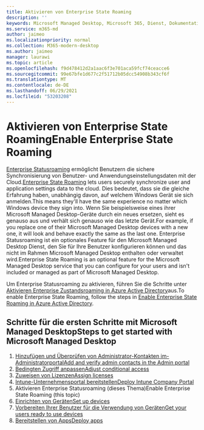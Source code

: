 ```yaml
---
title: Aktivieren von Enterprise State Roaming
description: ''
keywords: Microsoft Managed Desktop, Microsoft 365, Dienst, Dokumentation
ms.service: m365-md
author: jaimeo
ms.localizationpriority: normal
ms.collection: M365-modern-desktop
ms.author: jaimeo
manager: laurawi
ms.topic: article
ms.openlocfilehash: f9d478412d2a1aac6f3e701aca59fcf74ceacce6
ms.sourcegitcommit: 99e67bfe1d677c2f51712b05dcc54908b343cf6f
ms.translationtype: MT
ms.contentlocale: de-DE
ms.lasthandoff: 06/29/2021
ms.locfileid: "53203208"
---
```

# <a name="enable-enterprise-state-roaming"></a><span data-ttu-id="78e02-103">Aktivieren von Enterprise State Roaming</span><span class="sxs-lookup"><span data-stu-id="78e02-103">Enable Enterprise State Roaming</span></span>

<span data-ttu-id="78e02-104">[Enterprise Statusroaming](/azure/active-directory/devices/enterprise-state-roaming-overview) ermöglicht Benutzern die sichere Synchronisierung von Benutzer- und Anwendungseinstellungsdaten mit der Cloud.</span><span class="sxs-lookup"><span data-stu-id="78e02-104">[Enterprise State Roaming](/azure/active-directory/devices/enterprise-state-roaming-overview) lets users securely synchronize user and application settings data to the cloud.</span></span> <span data-ttu-id="78e02-105">Dies bedeutet, dass sie die gleiche Erfahrung haben, unabhängig davon, auf welchem Windows Gerät sie sich anmelden.</span><span class="sxs-lookup"><span data-stu-id="78e02-105">This means they'll have the same experience no matter which Windows device they sign into.</span></span> <span data-ttu-id="78e02-106">Wenn Sie beispielsweise eines ihrer Microsoft Managed Desktop-Geräte durch ein neues ersetzen, sieht es genauso aus und verhält sich genauso wie das letzte Gerät.</span><span class="sxs-lookup"><span data-stu-id="78e02-106">For example, if you replace one of their Microsoft Managed Desktop devices with a new one, it will look and behave exactly the same as the last one.</span></span> <span data-ttu-id="78e02-107">Enterprise Statusroaming ist ein optionales Feature für den Microsoft Managed Desktop Dienst, den Sie für Ihre Benutzer konfigurieren können und das nicht im Rahmen Microsoft Managed Desktop enthalten oder verwaltet wird.</span><span class="sxs-lookup"><span data-stu-id="78e02-107">Enterprise State Roaming is an optional feature for the Microsoft Managed Desktop service that you can configure for your users and isn't included or managed as part of Microsoft Managed Desktop.</span></span>

<span data-ttu-id="78e02-108">Um Enterprise Statusroaming zu aktivieren, führen Sie die Schritte unter [Aktivieren Enterprise Zustandsroaming in Azure Active Directory](/azure/active-directory/devices/enterprise-state-roaming-enable)aus.</span><span class="sxs-lookup"><span data-stu-id="78e02-108">To enable Enterprise State Roaming, follow the steps in [Enable Enterprise State Roaming in Azure Active Directory](/azure/active-directory/devices/enterprise-state-roaming-enable).</span></span>

## <a name="steps-to-get-started-with-microsoft-managed-desktop"></a><span data-ttu-id="78e02-109">Schritte für die ersten Schritte mit Microsoft Managed Desktop</span><span class="sxs-lookup"><span data-stu-id="78e02-109">Steps to get started with Microsoft Managed Desktop</span></span>

1. [<span data-ttu-id="78e02-110">Hinzufügen und Überprüfen von Administrator-Kontakten im-Administratorportal</span><span class="sxs-lookup"><span data-stu-id="78e02-110">Add and verify admin contacts in the Admin portal</span></span>](add-admin-contacts.md)
2. [<span data-ttu-id="78e02-111">Bedingten Zugriff anpassen</span><span class="sxs-lookup"><span data-stu-id="78e02-111">Adjust conditional access</span></span>](conditional-access.md)
3. [<span data-ttu-id="78e02-112">Zuweisen von Lizenzen</span><span class="sxs-lookup"><span data-stu-id="78e02-112">Assign licenses</span></span>](assign-licenses.md)
4. [<span data-ttu-id="78e02-113">Intune-Unternehmensportal bereitstellen</span><span class="sxs-lookup"><span data-stu-id="78e02-113">Deploy Intune Company Portal</span></span>](company-portal.md)
5. <span data-ttu-id="78e02-114">Aktivieren Enterprise Statusroaming (dieses Thema)</span><span class="sxs-lookup"><span data-stu-id="78e02-114">Enable Enterprise State Roaming (this topic)</span></span>
6. [<span data-ttu-id="78e02-115">Einrichten von Geräten</span><span class="sxs-lookup"><span data-stu-id="78e02-115">Set up devices</span></span>](set-up-devices.md)
7. [<span data-ttu-id="78e02-116">Vorbereiten Ihrer Benutzer für die Verwendung von Geräten</span><span class="sxs-lookup"><span data-stu-id="78e02-116">Get your users ready to use devices</span></span>](get-started-devices.md)
8. [<span data-ttu-id="78e02-117">Bereitstellen von Apps</span><span class="sxs-lookup"><span data-stu-id="78e02-117">Deploy apps</span></span>](deploy-apps.md)
